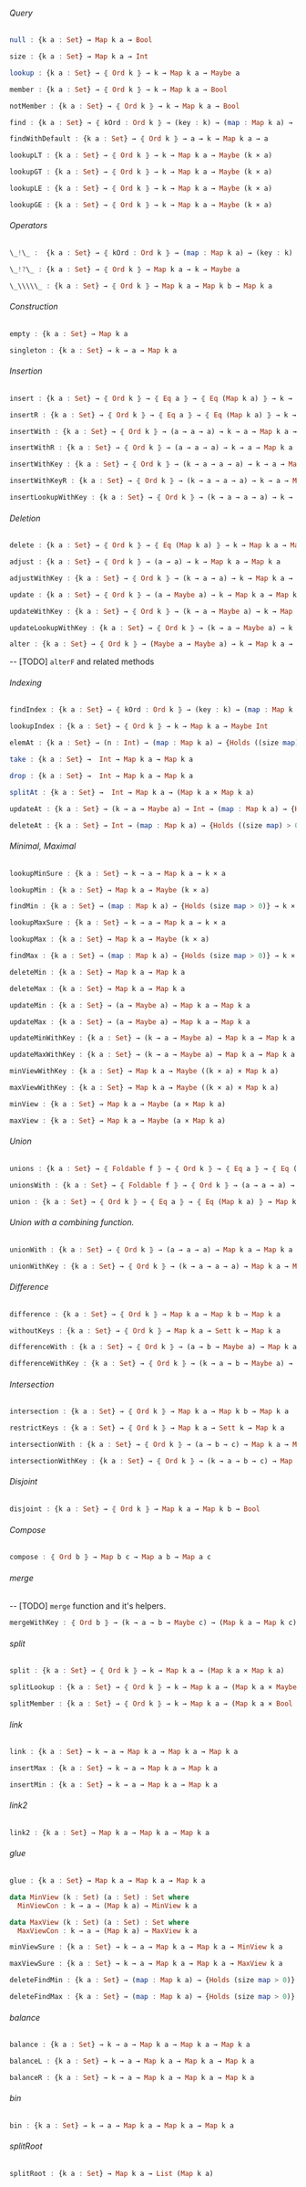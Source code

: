 
######   Query


```Haskell
null : {k a : Set} → Map k a → Bool
```

```Haskell
size : {k a : Set} → Map k a → Int
```

```Haskell
lookup : {k a : Set} → ⦃ Ord k ⦄ → k → Map k a → Maybe a
```

```Haskell
member : {k a : Set} → ⦃ Ord k ⦄ → k → Map k a → Bool
```

```Haskell
notMember : {k a : Set} → ⦃ Ord k ⦄ → k → Map k a → Bool
```

```Haskell
find : {k a : Set} → ⦃ kOrd : Ord k ⦄ → (key : k) → (map : Map k a) → {Holds (member ⦃ kOrd ⦄ key map)} → a
```

```Haskell
findWithDefault : {k a : Set} → ⦃ Ord k ⦄ → a → k → Map k a → a
```

```Haskell
lookupLT : {k a : Set} → ⦃ Ord k ⦄ → k → Map k a → Maybe (k × a)
```

```Haskell
lookupGT : {k a : Set} → ⦃ Ord k ⦄ → k → Map k a → Maybe (k × a)
```

```Haskell
lookupLE : {k a : Set} → ⦃ Ord k ⦄ → k → Map k a → Maybe (k × a)
```

```Haskell
lookupGE : {k a : Set} → ⦃ Ord k ⦄ → k → Map k a → Maybe (k × a)
```


######   Operators


```Haskell
\_!\_ :  {k a : Set} → ⦃ kOrd : Ord k ⦄ → (map : Map k a) → (key : k) → {Holds (member ⦃ kOrd ⦄ key map)} → a
```

```Haskell
\_!?\_ : {k a : Set} → ⦃ Ord k ⦄ → Map k a → k → Maybe a
```

```Haskell
\_\\\\\_ : {k a : Set} → ⦃ Ord k ⦄ → Map k a → Map k b → Map k a
```



######   Construction


```Haskell
empty : {k a : Set} → Map k a
```

```Haskell
singleton : {k a : Set} → k → a → Map k a
```


######   Insertion


```Haskell
insert : {k a : Set} → ⦃ Ord k ⦄ → ⦃ Eq a ⦄ → ⦃ Eq (Map k a) ⦄ → k → a → (m : Map k a) → Map k a
```

```Haskell
insertR : {k a : Set} → ⦃ Ord k ⦄ → ⦃ Eq a ⦄ → ⦃ Eq (Map k a) ⦄ → k → a → (m : Map k a) → Map k a
```

```Haskell
insertWith : {k a : Set} → ⦃ Ord k ⦄ → (a → a → a) → k → a → Map k a → Map k a
```

```Haskell
insertWithR : {k a : Set} → ⦃ Ord k ⦄ → (a → a → a) → k → a → Map k a → Map k a
```

```Haskell
insertWithKey : {k a : Set} → ⦃ Ord k ⦄ → (k → a → a → a) → k → a → Map k a → Map k a
```

```Haskell
insertWithKeyR : {k a : Set} → ⦃ Ord k ⦄ → (k → a → a → a) → k → a → Map k a → Map k a
```

```Haskell
insertLookupWithKey : {k a : Set} → ⦃ Ord k ⦄ → (k → a → a → a) → k → a → Map k a → (Maybe a × Map k a)
```



######   Deletion


```Haskell
delete : {k a : Set} → ⦃ Ord k ⦄ → ⦃ Eq (Map k a) ⦄ → k → Map k a → Map k a
```

```Haskell
adjust : {k a : Set} → ⦃ Ord k ⦄ → (a → a) → k → Map k a → Map k a
```

```Haskell
adjustWithKey : {k a : Set} → ⦃ Ord k ⦄ → (k → a → a) → k → Map k a → Map k a
```

```Haskell
update : {k a : Set} → ⦃ Ord k ⦄ → (a → Maybe a) → k → Map k a → Map k a
```

```Haskell
updateWithKey : {k a : Set} → ⦃ Ord k ⦄ → (k → a → Maybe a) → k → Map k a → Map k a
```

```Haskell
updateLookupWithKey : {k a : Set} → ⦃ Ord k ⦄ → (k → a → Maybe a) → k → Map k a → (Maybe a × Map k a)
```

```Haskell
alter : {k a : Set} → ⦃ Ord k ⦄ → (Maybe a → Maybe a) → k → Map k a → Map k a
```

-- [TODO] `alterF` and related methods



######   Indexing


```Haskell
findIndex : {k a : Set} → ⦃ kOrd : Ord k ⦄ → (key : k) → (map : Map k a) → {Holds (member ⦃ kOrd ⦄ key map)} → Int
```

```Haskell
lookupIndex : {k a : Set} → ⦃ Ord k ⦄ → k → Map k a → Maybe Int
```

```Haskell
elemAt : {k a : Set} → (n : Int) → (map : Map k a) → {Holds ((size map) > 0)} → k × a
```

```Haskell
take : {k a : Set} →  Int → Map k a → Map k a
```

```Haskell
drop : {k a : Set} →  Int → Map k a → Map k a
```

```Haskell
splitAt : {k a : Set} →  Int → Map k a → (Map k a × Map k a)
```

```Haskell
updateAt : {k a : Set} → (k → a → Maybe a) → Int → (map : Map k a) → {Holds ((size map) > 0)} → Map k a
```

```Haskell
deleteAt : {k a : Set} → Int → (map : Map k a) → {Holds ((size map) > 0)} → Map k a
```



######   Minimal, Maximal


```Haskell
lookupMinSure : {k a : Set} → k → a → Map k a → k × a
```

```Haskell
lookupMin : {k a : Set} → Map k a → Maybe (k × a)
```

```Haskell
findMin : {k a : Set} → (map : Map k a) → {Holds (size map > 0)} → k × a
```

```Haskell
lookupMaxSure : {k a : Set} → k → a → Map k a → k × a
```

```Haskell
lookupMax : {k a : Set} → Map k a → Maybe (k × a)
```

```Haskell
findMax : {k a : Set} → (map : Map k a) → {Holds (size map > 0)} → k × a
```

```Haskell
deleteMin : {k a : Set} → Map k a → Map k a
```

```Haskell
deleteMax : {k a : Set} → Map k a → Map k a
```

```Haskell
updateMin : {k a : Set} → (a → Maybe a) → Map k a → Map k a
```

```Haskell
updateMax : {k a : Set} → (a → Maybe a) → Map k a → Map k a
```

```Haskell
updateMinWithKey : {k a : Set} → (k → a → Maybe a) → Map k a → Map k a
```

```Haskell
updateMaxWithKey : {k a : Set} → (k → a → Maybe a) → Map k a → Map k a
```

```Haskell
minViewWithKey : {k a : Set} → Map k a → Maybe ((k × a) × Map k a)
```

```Haskell
maxViewWithKey : {k a : Set} → Map k a → Maybe ((k × a) × Map k a)
```

```Haskell
minView : {k a : Set} → Map k a → Maybe (a × Map k a)
```

```Haskell
maxView : {k a : Set} → Map k a → Maybe (a × Map k a)
```



######   Union


```Haskell
unions : {k a : Set} → ⦃ Foldable f ⦄ → ⦃ Ord k ⦄ → ⦃ Eq a ⦄ → ⦃ Eq (Map k a) ⦄ → f (Map k a) → Map k a
```

```Haskell
unionsWith : {k a : Set} → ⦃ Foldable f ⦄ → ⦃ Ord k ⦄ → (a → a → a) → f (Map k a) → Map k a
```

```Haskell
union : {k a : Set} → ⦃ Ord k ⦄ → ⦃ Eq a ⦄ → ⦃ Eq (Map k a) ⦄ → Map k a → Map k a → Map k a
```


######   Union with a combining function.


```Haskell
unionWith : {k a : Set} → ⦃ Ord k ⦄ → (a → a → a) → Map k a → Map k a → Map k a
```

```Haskell
unionWithKey : {k a : Set} → ⦃ Ord k ⦄ → (k → a → a → a) → Map k a → Map k a → Map k a
```


######   Difference


```Haskell
difference : {k a : Set} → ⦃ Ord k ⦄ → Map k a → Map k b → Map k a
```

```Haskell
withoutKeys : {k a : Set} → ⦃ Ord k ⦄ → Map k a → Sett k → Map k a
```

```Haskell
differenceWith : {k a : Set} → ⦃ Ord k ⦄ → (a → b → Maybe a) → Map k a → Map k b → Map k a
```

```Haskell
differenceWithKey : {k a : Set} → ⦃ Ord k ⦄ → (k → a → b → Maybe a) → Map k a → Map k b → Map k a
```


######   Intersection


```Haskell
intersection : {k a : Set} → ⦃ Ord k ⦄ → Map k a → Map k b → Map k a
```

```Haskell
restrictKeys : {k a : Set} → ⦃ Ord k ⦄ → Map k a → Sett k → Map k a
```

```Haskell
intersectionWith : {k a : Set} → ⦃ Ord k ⦄ → (a → b → c) → Map k a → Map k b → Map k c
```

```Haskell
intersectionWithKey : {k a : Set} → ⦃ Ord k ⦄ → (k → a → b → c) → Map k a → Map k b → Map k c
```



######   Disjoint


```Haskell
disjoint : {k a : Set} → ⦃ Ord k ⦄ → Map k a → Map k b → Bool
```



######   Compose


```Haskell
compose : ⦃ Ord b ⦄ → Map b c → Map a b → Map a c
```


######   merge


-- [TODO] `merge` function and it's helpers.

```Haskell
mergeWithKey : ⦃ Ord b ⦄ → (k → a → b → Maybe c) → (Map k a → Map k c) → (Map k b → Map k c) → Map k a → Map k b → Map k c
```



######   split


```Haskell
split : {k a : Set} → ⦃ Ord k ⦄ → k → Map k a → (Map k a × Map k a)
```

```Haskell
splitLookup : {k a : Set} → ⦃ Ord k ⦄ → k → Map k a → (Map k a × Maybe a × Map k a)
```

```Haskell
splitMember : {k a : Set} → ⦃ Ord k ⦄ → k → Map k a → (Map k a × Bool × Map k a)
```


######   link


```Haskell
link : {k a : Set} → k → a → Map k a → Map k a → Map k a
```

```Haskell
insertMax : {k a : Set} → k → a → Map k a → Map k a
```

```Haskell
insertMin : {k a : Set} → k → a → Map k a → Map k a
```



######   link2


```Haskell
link2 : {k a : Set} → Map k a → Map k a → Map k a
```



######   glue


```Haskell
glue : {k a : Set} → Map k a → Map k a → Map k a
```


```Haskell
data MinView (k : Set) (a : Set) : Set where
  MinViewCon : k → a → (Map k a) → MinView k a
```

```Haskell
data MaxView (k : Set) (a : Set) : Set where
  MaxViewCon : k → a → (Map k a) → MaxView k a
```

```Haskell
minViewSure : {k a : Set} → k → a → Map k a → Map k a → MinView k a
```

```Haskell
maxViewSure : {k a : Set} → k → a → Map k a → Map k a → MaxView k a
```

```Haskell
deleteFindMin : {k a : Set} → (map : Map k a) → {Holds (size map > 0)} → ((k × a) × Map k a)
```

```Haskell
deleteFindMax : {k a : Set} → (map : Map k a) → {Holds (size map > 0)} → ((k × a) × Map k a)
```



######   balance


```Haskell
balance : {k a : Set} → k → a → Map k a → Map k a → Map k a
```

```Haskell
balanceL : {k a : Set} → k → a → Map k a → Map k a → Map k a
```

```Haskell
balanceR : {k a : Set} → k → a → Map k a → Map k a → Map k a
```



######   bin


```Haskell
bin : {k a : Set} → k → a → Map k a → Map k a → Map k a
```



######   splitRoot


```Haskell
splitRoot : {k a : Set} → Map k a → List (Map k a)
```
